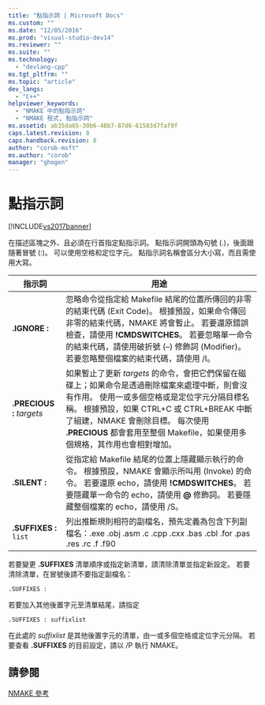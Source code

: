 ```yaml
---
title: "點指示詞 | Microsoft Docs"
ms.custom: ""
ms.date: "12/05/2016"
ms.prod: "visual-studio-dev14"
ms.reviewer: ""
ms.suite: ""
ms.technology: 
  - "devlang-cpp"
ms.tgt_pltfrm: ""
ms.topic: "article"
dev_langs: 
  - "C++"
helpviewer_keywords: 
  - "NMAKE 中的點指示詞"
  - "NMAKE 程式, 點指示詞"
ms.assetid: ab35da65-30b6-48b7-87d6-61503d7faf9f
caps.latest.revision: 8
caps.handback.revision: 8
author: "corob-msft"
ms.author: "corob"
manager: "ghogen"
---
```

# 點指示詞
[!INCLUDE[vs2017banner](../assembler/inline/includes/vs2017banner.md)]

在描述區塊之外、且必須在行首指定點指示詞。  點指示詞開頭為句號  \(.\)，後面跟隨著冒號 \(:\)。  可以使用空格和定位字元。  點指示詞名稱會區分大小寫，而且需使用大寫。  
  
|指示詞|用途|  
|---------|--------|  
|**.IGNORE :**|忽略命令從指定給 Makefile 結尾的位置所傳回的非零的結束代碼 \(Exit Code\)。  根據預設，如果命令傳回非零的結束代碼，NMAKE 將會暫止。  若要還原錯誤檢查，請使用 **\!CMDSWITCHES**。  若要忽略單一命令的結束代碼，請使用破折號 \(–\) 修飾詞 \(Modifier\)。  若要忽略整個檔案的結束代碼，請使用 \/I。|  
|**.PRECIOUS :** *targets*|如果暫止了更新 *targets* 的命令，會把它們保留在磁碟上；如果命令是透過刪除檔案來處理中斷，則會沒有作用。  使用一或多個空格或是定位字元分隔目標名稱。  根據預設，如果 CTRL\+C 或 CTRL\+BREAK 中斷了組建，NMAKE 會刪除目標。  每次使用 **.PRECIOUS** 都會套用至整個 Makefile，如果使用多個規格，其作用也會相對增加。|  
|**.SILENT :**|從指定給 Makefile 結尾的位置上隱藏顯示執行的命令。  根據預設，NMAKE 會顯示所叫用 \(Invoke\) 的命令。  若要還原 echo，請使用 **\!CMDSWITCHES**。  若要隱藏單一命令的 echo，請使用 **@** 修飾詞。  若要隱藏整個檔案的 echo，請使用 \/S。|  
|**.SUFFIXES :** `list`|列出推斷規則相符的副檔名，預先定義為包含下列副檔名：.exe .obj .asm .c .cpp .cxx .bas .cbl .for .pas .res .rc .f .f90|  
  
 若要變更 **.SUFFIXES** 清單順序或指定新清單，請清除清單並指定新設定。  若要清除清單，在冒號後請不要指定副檔名：  
  
```  
.SUFFIXES :  
```  
  
 若要加入其他後置字元至清單結尾，請指定  
  
```  
.SUFFIXES : suffixlist  
```  
  
 在此處的 *suffixlist* 是其他後置字元的清單，由一或多個空格或定位字元分隔。  若要查看 **.SUFFIXES** 的目前設定，請以 \/P 執行 NMAKE。  
  
## 請參閱  
 [NMAKE 參考](../build/nmake-reference.md)